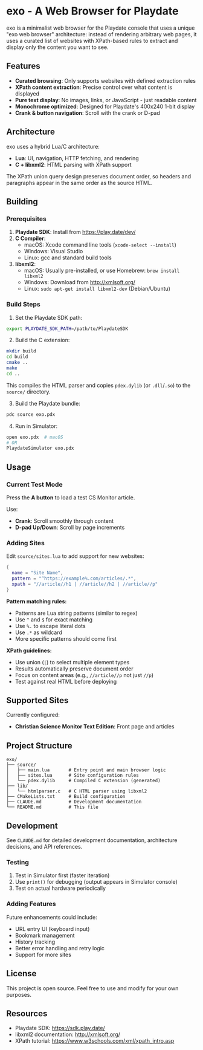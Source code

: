 # exo - A Web Browser for Playdate

exo is a minimalist web browser for the Playdate console that uses a unique "exo web browser" architecture: instead of rendering arbitrary web pages, it uses a curated list of websites with XPath-based rules to extract and display only the content you want to see.

## Features

- **Curated browsing**: Only supports websites with defined extraction rules
- **XPath content extraction**: Precise control over what content is displayed
- **Pure text display**: No images, links, or JavaScript - just readable content
- **Monochrome optimized**: Designed for Playdate's 400x240 1-bit display
- **Crank & button navigation**: Scroll with the crank or D-pad

## Architecture

exo uses a hybrid Lua/C architecture:
- **Lua**: UI, navigation, HTTP fetching, and rendering
- **C + libxml2**: HTML parsing with XPath support

The XPath union query design preserves document order, so headers and paragraphs appear in the same order as the source HTML.

## Building

### Prerequisites

1. **Playdate SDK**: Install from https://play.date/dev/
2. **C Compiler**:
   - macOS: Xcode command line tools (`xcode-select --install`)
   - Windows: Visual Studio
   - Linux: gcc and standard build tools
3. **libxml2**:
   - macOS: Usually pre-installed, or use Homebrew: `brew install libxml2`
   - Windows: Download from http://xmlsoft.org/
   - Linux: `sudo apt-get install libxml2-dev` (Debian/Ubuntu)

### Build Steps

1. Set the Playdate SDK path:
```bash
export PLAYDATE_SDK_PATH=/path/to/PlaydateSDK
```

2. Build the C extension:
```bash
mkdir build
cd build
cmake ..
make
cd ..
```

This compiles the HTML parser and copies `pdex.dylib` (or `.dll`/`.so`) to the `source/` directory.

3. Build the Playdate bundle:
```bash
pdc source exo.pdx
```

4. Run in Simulator:
```bash
open exo.pdx  # macOS
# OR
PlaydateSimulator exo.pdx
```

## Usage

### Current Test Mode

Press the **A button** to load a test CS Monitor article.

Use:
- **Crank**: Scroll smoothly through content
- **D-pad Up/Down**: Scroll by page increments

### Adding Sites

Edit `source/sites.lua` to add support for new websites:

```lua
{
  name = "Site Name",
  pattern = "^https://example%.com/articles/.*",
  xpath = "//article//h1 | //article//h2 | //article//p"
}
```

**Pattern matching rules:**
- Patterns are Lua string patterns (similar to regex)
- Use `^` and `$` for exact matching
- Use `%.` to escape literal dots
- Use `.*` as wildcard
- More specific patterns should come first

**XPath guidelines:**
- Use union (`|`) to select multiple element types
- Results automatically preserve document order
- Focus on content areas (e.g., `//article//p` not just `//p`)
- Test against real HTML before deploying

## Supported Sites

Currently configured:
- **Christian Science Monitor Text Edition**: Front page and articles

## Project Structure

```
exo/
├── source/
│   ├── main.lua       # Entry point and main browser logic
│   ├── sites.lua      # Site configuration rules
│   └── pdex.dylib     # Compiled C extension (generated)
├── lib/
│   └── htmlparser.c   # C HTML parser using libxml2
├── CMakeLists.txt     # Build configuration
├── CLAUDE.md          # Development documentation
└── README.md          # This file
```

## Development

See `CLAUDE.md` for detailed development documentation, architecture decisions, and API references.

### Testing

1. Test in Simulator first (faster iteration)
2. Use `print()` for debugging (output appears in Simulator console)
3. Test on actual hardware periodically

### Adding Features

Future enhancements could include:
- URL entry UI (keyboard input)
- Bookmark management
- History tracking
- Better error handling and retry logic
- Support for more sites

## License

This project is open source. Feel free to use and modify for your own purposes.

## Resources

- Playdate SDK: https://sdk.play.date/
- libxml2 documentation: http://xmlsoft.org/
- XPath tutorial: https://www.w3schools.com/xml/xpath_intro.asp
